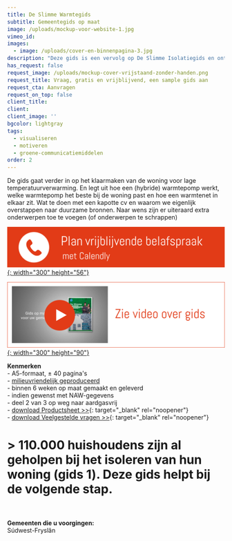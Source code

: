 ```yaml
---
title: De Slimme Warmtegids
subtitle: Gemeentegids op maat
image: /uploads/mockup-voor-website-1.jpg
vimeo_id:
images:
  - image: /uploads/cover-en-binnenpagina-3.jpg
description: "Deze gids is een vervolg op De Slimme Isolatiegids en ontzorgt de gemeente en ondersteunt energiecoaches. Het brengt de TvW naar de praktijk. De gids wordt op maakt gemaakt (met huisstijl en lokale interviews) en biedt\_concrete en laagdrempelige hulp. Hij staat vol\_heldere content die overeenkomt met bestaande kanalen (Duurzaam Bouwloket, Milieu Centraal, etc.). Handige QR-codes helpen de bewoners verder. De gids kan de komende jaren gebruikt worden als naslagwerk. En worden voorzien van NAW-gegevens voor huis-aan-huis bezorging."
has_request: false
request_image: /uploads/mockup-cover-vrijstaand-zonder-handen.png
request_title: Vraag, gratis en vrijblijvend, een sample gids aan
request_cta: Aanvragen
request_on_top: false
client_title:
client:
client_image: ''
bgcolor: lightgray
tags:
  - visualiseren
  - motiveren
  - groene-communicatiemiddelen
order: 2
---
```

De gids gaat verder in op het klaarmaken van de woning voor lage temperatuurverwarming. En legt uit hoe een (hybride) warmtepomp werkt, welke warmtepomp het beste bij de woning past en hoe een warmtenet in elkaar zit. Wat te doen met een kapotte cv en waarom we eigenlijk overstappen naar duurzame bronnen. Naar wens zijn er uiteraard extra onderwerpen toe te voegen (of onderwerpen te schrappen)

[​​​​​​![](/uploads/knoppen-32-3.svg){: width="300" height="56"}](https://calendly.com/frisseplannen/kennismaking-en-vragen)

[![](/uploads/knoppen-33-33.svg){: width="300" height="90"}](https://vimeo.com/845903129?share=copy)<br>

**Kenmerken**<br>\- A5-formaat, ± 40 pagina's<br>\- [milieuvriendelijk geproduceerd](https://frisseplannen.nl/blogs/certificeringen/)<br>\- binnen 6 weken op maat gemaakt en geleverd<br>\- indien gewenst met NAW-gegevens<br>\- deel 2 van 3 op weg naar aardgasvrij<br>\- [download Productsheet &gt;&gt;](https://bit.ly/productsheetDSI){: target="_blank" rel="noopener"}<br>\- [download Veelgestelde vragen &gt;&gt;](/uploads/De-Slimme-Isolatiegids_Frisse-vragen.pdf){: target="_blank" rel="noopener"}

# &gt; 110.000 huishoudens zijn al geholpen bij het isoleren van hun woning (gids 1). Deze gids helpt bij de volgende stap.

<br><br>**Gemeenten die u voorgingen:**<br>Súdwest-Fryslân
